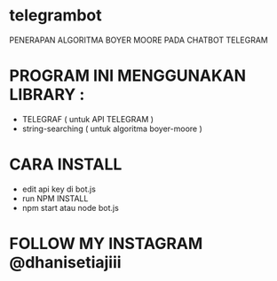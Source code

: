 # telegrambot
PENERAPAN ALGORITMA BOYER MOORE PADA CHATBOT TELEGRAM

# PROGRAM INI MENGGUNAKAN LIBRARY :
- TELEGRAF ( untuk API TELEGRAM )
- string-searching ( untuk algoritma boyer-moore )

# CARA INSTALL
- edit api key di bot.js
- run NPM INSTALL
- npm start atau node bot.js

# FOLLOW MY INSTAGRAM @dhanisetiajiii
